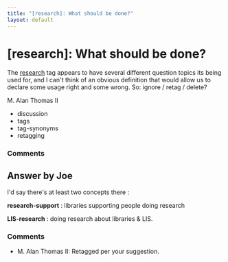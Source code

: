 ```yaml
---
title: "[research]: What should be done?"
layout: default
---
```

[research]: What should be done?
=====================
The
[research](http://libraries.stackexchange.com/questions/tagged/research "show questions tagged 'research'")
tag appears to have several different question topics its being used
for, and I can't think of an obvious definition that would allow us to
declare some usage right and some wrong. So: ignore / retag / delete?

M. Alan Thomas II

<ul class="tags"><li class="tag">discussion</li><li class="tag">tags</li><li class="tag">tag-synonyms</li><li class="tag">retagging</li></ul>

### Comments ###


Answer by Joe
----------------
I'd say there's at least two concepts there :

**research-support** : libraries supporting people doing research

**LIS-research** : doing research about libraries & LIS.

### Comments ###
* M. Alan Thomas II: Retagged per your suggestion.

